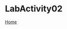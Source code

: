 # LabActivity02

<!DOCTYPE html>
<html>
<head>
  <title> Direct to Home </title>
</head>
<body>
  <a href = "home.html"> Home </a>
</body>
</html>
